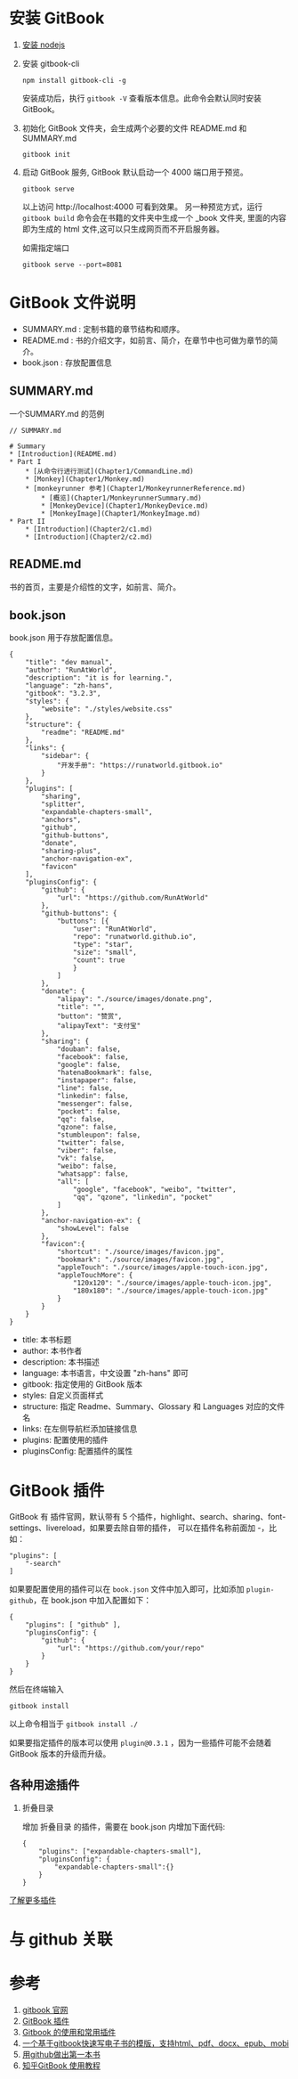 # 安装 GitBook

1. [安装 nodejs](../../dev/webui/nodejs_install.md)

1. 安装 gitbook-cli
    ```
    npm install gitbook-cli -g
    ```

    安装成功后，执行 `gitbook -V` 查看版本信息。此命令会默认同时安装 GitBook。

1. 初始化 GitBook 文件夹，会生成两个必要的文件 README.md 和 SUMMARY.md

    ```
    gitbook init
    ```

1. 启动 GitBook 服务, GitBook 默认启动一个 4000 端口用于预览。
    ```
    gitbook serve
    ```
    
    以上访问 http://localhost:4000 可看到效果。
    另一种预览方式，运行 `gitbook build` 命令会在书籍的文件夹中生成一个 _book 文件夹, 里面的内容即为生成的 html 文件,这可以只生成网页而不开启服务器。

    如需指定端口
    ```
    gitbook serve --port=8081
    ```
# GitBook 文件说明

+ SUMMARY.md : 定制书籍的章节结构和顺序。
+ README.md : 书的介绍文字，如前言、简介，在章节中也可做为章节的简介。
+ book.json : 存放配置信息

## SUMMARY.md

一个SUMMARY.md 的范例

```
// SUMMARY.md

# Summary
* [Introduction](README.md)
* Part I
    * [从命令行进行测试](Chapter1/CommandLine.md)
    * [Monkey](Chapter1/Monkey.md)
    * [monkeyrunner 参考](Chapter1/MonkeyrunnerReference.md)
        * [概览](Chapter1/MonkeyrunnerSummary.md)
        * [MonkeyDevice](Chapter1/MonkeyDevice.md)
        * [MonkeyImage](Chapter1/MonkeyImage.md)
* Part II
    * [Introduction](Chapter2/c1.md)
    * [Introduction](Chapter2/c2.md)
```

## README.md
书的首页，主要是介绍性的文字，如前言、简介。

## book.json
book.json 用于存放配置信息。

```
{
    "title": "dev manual",
    "author": "RunAtWorld",
    "description": "it is for learning.",
    "language": "zh-hans",
    "gitbook": "3.2.3",
    "styles": {
        "website": "./styles/website.css"
    },
    "structure": {
        "readme": "README.md"
    },
    "links": {
        "sidebar": {
            "开发手册": "https://runatworld.gitbook.io"
        }
    },
    "plugins": [
        "sharing",
        "splitter",
        "expandable-chapters-small",
        "anchors",
        "github",
        "github-buttons",
        "donate",
        "sharing-plus",
        "anchor-navigation-ex",
        "favicon"
    ],
    "pluginsConfig": {
        "github": {
            "url": "https://github.com/RunAtWorld"
        },
        "github-buttons": {
            "buttons": [{
                "user": "RunAtWorld",
                "repo": "runatworld.github.io",
                "type": "star",
                "size": "small",
                "count": true
                }
            ]
        },
        "donate": {
            "alipay": "./source/images/donate.png",
            "title": "",
            "button": "赞赏",
            "alipayText": "支付宝"
        },
        "sharing": {
            "douban": false,
            "facebook": false,
            "google": false,
            "hatenaBookmark": false,
            "instapaper": false,
            "line": false,
            "linkedin": false,
            "messenger": false,
            "pocket": false,
            "qq": false,
            "qzone": false,
            "stumbleupon": false,
            "twitter": false,
            "viber": false,
            "vk": false,
            "weibo": false,
            "whatsapp": false,
            "all": [
                "google", "facebook", "weibo", "twitter",
                "qq", "qzone", "linkedin", "pocket"
            ]
        },
        "anchor-navigation-ex": {
            "showLevel": false
        },
        "favicon":{
            "shortcut": "./source/images/favicon.jpg",
            "bookmark": "./source/images/favicon.jpg",
            "appleTouch": "./source/images/apple-touch-icon.jpg",
            "appleTouchMore": {
                "120x120": "./source/images/apple-touch-icon.jpg",
                "180x180": "./source/images/apple-touch-icon.jpg"
            }
        }
    }
}
```

+ title: 本书标题
+ author: 本书作者
+ description: 本书描述
+ language: 本书语言，中文设置 "zh-hans" 即可
+ gitbook: 指定使用的 GitBook 版本
+ styles: 自定义页面样式
+ structure: 指定 Readme、Summary、Glossary 和 Languages 对应的文件名
+ links: 在左侧导航栏添加链接信息
+ plugins: 配置使用的插件
+ pluginsConfig: 配置插件的属性


# GitBook 插件
GitBook 有 插件官网，默认带有 5 个插件，highlight、search、sharing、font-settings、livereload，如果要去除自带的插件， 可以在插件名称前面加 -，比如：
```
"plugins": [
    "-search"
]
```

如果要配置使用的插件可以在 `book.json` 文件中加入即可，比如添加 `plugin-github`，在 book.json 中加入配置如下：

```
{
    "plugins": [ "github" ],
    "pluginsConfig": {
        "github": {
            "url": "https://github.com/your/repo"
        }
    }
}
```
然后在终端输入

```
gitbook install
```

以上命令相当于 `gitbook install ./`

如果要指定插件的版本可以使用 `plugin@0.3.1` ，因为一些插件可能不会随着 GitBook 版本的升级而升级。

## 各种用途插件

1. 折叠目录 

    增加 折叠目录 的插件，需要在 book.json 内增加下面代码:
    ```
    {
        "plugins": ["expandable-chapters-small"],
        "pluginsConfig": {
            "expandable-chapters-small":{}
        }
    }
    ```
[了解更多插件](http://gitbook.zhangjikai.com/plugins.html)

# 与 github 关联


# 参考
1. [gitbook 官网](https://docs.gitbook.com/v2-changes/important-differences)
2. [GitBook 插件](http://gitbook.zhangjikai.com/plugins.html)
3. [Gitbook 的使用和常用插件](https://zhaoda.net/2015/11/09/gitbook-plugins)
4. [一个基于gitbook快速写电子书的模版，支持html、pdf、docx、epub、mobi](https://github.com/yanhaijing/gitbook-boilerplate)
5. [用github做出第一本书](https://blog.csdn.net/hk2291976/article/details/51173850)
6. [知乎GitBook 使用教程](https://www.jianshu.com/p/421cc442f06c)


